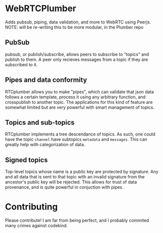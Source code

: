 # WebRTCPlumber
Adds pubsub, piping, data validation, and more to WebRTC using Peerjs.
NOTE: will be re-writing this to be more modular, in the Plumber repo

## PubSub
pubsub, or publish/subscribe, allows peers to subscribe to "topics" and publish to them. A peer only recieves messages from a topic if they are subscribed to it.

## Pipes and data conformity
RTCplumber allows you to make "pipes", which can validate that json data follows a certain template, process it using any arbitrary function, and crosspublish to another topic. The applications for this kind of feature are somewhat limited but are very powerful with smart management of topics.

## Topics and sub-topics
RTCplumber implements a tree descendance of topics. As such, one could have the topic `channel` have subtopics `metadata` and `messages`. This can greatly help with categorization of data.

## Signed topics
Top-level topics whose name is a public key are protected by signature. Any and all data that is sent to that topic with an invalid signature from the ancestor's public key will be rejected. This allows for trust of data provenance, and is quite powerful in conjuction with pipes.

# Contributing
Please contribute! I am far from being perfect, and I probably commited many crimes against codekind.
